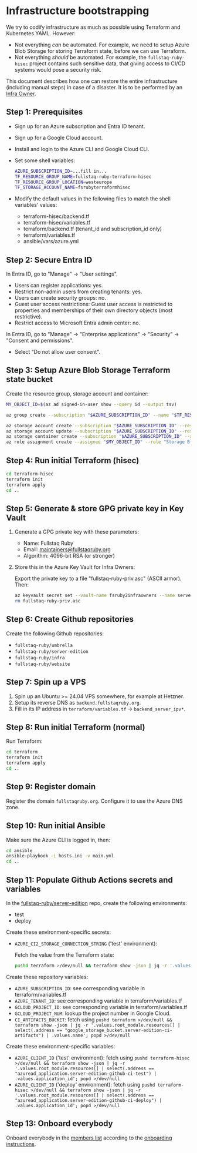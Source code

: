 # Infrastructure bootstrapping

We try to codify infrastructure as much as possible using Terraform and Kubernetes YAML. However:

- Not everything _can_ be automated. For example, we need to setup Azure Blob Storage for storing Terraform state, before we can use Terraform.
- Not everything _should_ be automated. For example, the `fullstaq-ruby-hisec` project contains such sensitive data, that giving access to CI/CD systems would pose a security risk.

This document describes how one can restore the entire infrastructure (including manual steps) in case of a disaster. It is to be performed by an [Infra Owner](roles.md).

## Step 1: Prerequisites

- Sign up for an Azure subscription and Entra ID tenant.
- Sign up for a Google Cloud account.
- Install and login to the Azure CLI and Google Cloud CLI.
- Set some shell variables:

  ```bash
  AZURE_SUBSCRIPTION_ID=...fill in...
  TF_RESOURCE_GROUP_NAME=fullstaq-ruby-terraform-hisec
  TF_RESOURCE_GROUP_LOCATION=westeurope
  TF_STORAGE_ACCOUNT_NAME=fsrubyterraformhisec
  ```

- Modify the default values in the following files to match the shell variables' values:

  - terraform-hisec/backend.tf
  - terraform-hisec/variables.tf
  - terraform/backend.tf (tenant_id and subscription_id only)
  - terraform/variables.tf
  - ansible/vars/azure.yml

## Step 2: Secure Entra ID

In Entra ID, go to "Manage" -> "User settings".

- Users can register applications: yes.
- Restrict non-admin users from creating tenants: yes.
- Users can create security groups: no.
- Guest user access restrictions: Guest user access is restricted to properties and memberships of their own directory objects (most restrictive).
- Restrict access to Microsoft Entra admin center: no.

In Entra ID, go to "Manage" -> "Enterprise applications" -> "Security" -> "Consent and permissions".

- Select "Do not allow user consent".

## Step 3: Setup Azure Blob Storage Terraform state bucket

Create the resource group, storage account and container:

```bash
MY_OBJECT_ID=$(az ad signed-in-user show --query id --output tsv)

az group create --subscription "$AZURE_SUBSCRIPTION_ID" --name "$TF_RESOURCE_GROUP_NAME" --location "$TF_RESOURCE_GROUP_LOCATION"

az storage account create --subscription "$AZURE_SUBSCRIPTION_ID" --resource-group "$TF_RESOURCE_GROUP_NAME" --name "$TF_STORAGE_ACCOUNT_NAME" --sku Standard_ZRS --allow-shared-key-access false --min-tls-version TLS1_2
az storage account update --subscription "$AZURE_SUBSCRIPTION_ID" --resource-group "$TF_RESOURCE_GROUP_NAME" --name "$TF_STORAGE_ACCOUNT_NAME" --set defaultToOAuthAuthentication=true
az storage container create --subscription "$AZURE_SUBSCRIPTION_ID" --account-name "$TF_STORAGE_ACCOUNT_NAME" --name tfstate --auth-mode login
az role assignment create --assignee "$MY_OBJECT_ID" --role "Storage Blob Data Owner" --scope "/subscriptions/$AZURE_SUBSCRIPTION_ID/resourceGroups/$TF_RESOURCE_GROUP_NAME/providers/Microsoft.Storage/storageAccounts/$TF_STORAGE_ACCOUNT_NAME"
```

## Step 4: Run initial Terraform (hisec)

```bash
cd terraform-hisec
terraform init
terraform apply
cd ..
```

## Step 5: Generate & store GPG private key in Key Vault

1.  Generate a GPG private key with these parameters:

    - Name: Fullstaq Ruby
    - Email: maintainers@fullstaqruby.org
    - Algorithm: 4096-bit RSA (or stronger)

2.  Store this in the Azure Key Vault for Infra Owners:

    Export the private key to a file "fullstaq-ruby-priv.asc" (ASCII armor). Then:

    ```bash
    az keyvault secret set --vault-name fsruby2infraowners --name server-edition-gpg-private-key -f fullstaq-ruby-priv.asc
    rm fullstaq-ruby-priv.asc
    ```

## Step 6: Create Github repositories

Create the following Github repositories:

- `fullstaq-ruby/umbrella`
- `fullstaq-ruby/server-edition`
- `fullstaq-ruby/infra`
- `fullstaq-ruby/website`

## Step 7: Spin up a VPS

1. Spin up an Ubuntu >= 24.04 VPS somewhere, for example at Hetzner.
2. Setup its reverse DNS as `backend.fullstaqruby.org`.
3. Fill in its IP address in `terraform/variables.tf` -> `backend_server_ipv*`.

## Step 8: Run initial Terraform (normal)

Run Terraform:

```bash
cd terraform
terraform init
terraform apply
cd ..
```

## Step 9: Register domain

Register the domain `fullstaqruby.org`. Configure it to use the Azure DNS zone.

## Step 10: Run initial Ansible

Make sure the Azure CLI is logged in, then:

```bash
cd ansible
ansible-playbook -i hosts.ini -v main.yml
cd ..
```

## Step 11: Populate Github Actions secrets and variables

In the [fullstaq-ruby/server-edition](https://github.com/fullstaq-ruby/server-edition/settings/secrets) repo, create the following environments:

- test
- deploy

Create these environment-specific secrets:

- `AZURE_CI2_STORAGE_CONNECTION_STRING` ('test' environment):

  Fetch the value from the Terraform state:

  ```bash
  pushd terraform >/dev/null && terraform show -json | jq -r '.values.root_module.resources[] | select(.address == "azurerm_storage_account.server-edition-ci") | .values.primary_blob_connection_string'; popd >/dev/null
  ```

Create these repository variables:

- `AZURE_SUBSCRIPTION_ID`: see corresponding variable in terraform/variables.tf
- `AZURE_TENANT_ID`: see corresponding variable in terraform/variables.tf
- `GCLOUD_PROJECT_ID`: see corresponding variable in terraform/variables.tf
- `GCLOUD_PROJECT_NUM`: lookup the project number in Google Cloud.
- `CI_ARTIFACTS_BUCKET`: fetch using `pushd terraform >/dev/null && terraform show -json | jq -r '.values.root_module.resources[] | select(.address == "google_storage_bucket.server-edition-ci-artifacts") | .values.name'; popd >/dev/null`

Create these environment-specific variables:

- `AZURE_CLIENT_ID` ('test' environment): fetch using `pushd terraform-hisec >/dev/null && terraform show -json | jq -r '.values.root_module.resources[] | select(.address == "azuread_application.server-edition-github-ci-test") | .values.application_id'; popd >/dev/null`
- `AZURE_CLIENT_ID` ('deploy' environment): fetch using `pushd terraform-hisec >/dev/null && terraform show -json | jq -r '.values.root_module.resources[] | select(.address == "azuread_application.server-edition-github-ci-deploy") | .values.application_id'; popd >/dev/null`

## Step 13: Onboard everybody

Onboard everybody in the [members list](members.md) according to the [onboarding instructions](onboarding.md).
